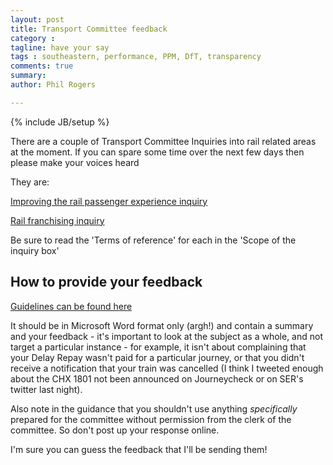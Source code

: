 ```yaml
---
layout: post
title: Transport Committee feedback
category : 
tagline: have your say
tags : southeastern, performance, PPM, DfT, transparency
comments: true
summary: 
author: Phil Rogers

---
```


{% include JB/setup %}

There are a couple of Transport Committee Inquiries into rail related areas at the moment.  If you can spare some time over the next few days then please make your voices heard

They are:

[Improving the rail passenger experience inquiry](http://www.parliament.uk/business/committees/committees-a-z/commons-select/transport-committee/inquiries/parliament-2015/improving-the-rail-passenger-experience/)

[Rail franchising inquiry](http://www.parliament.uk/business/committees/committees-a-z/commons-select/transport-committee/inquiries/parliament-2015/rail-franchising-15-16/)

Be sure to read the 'Terms of reference' for each in the 'Scope of the inquiry box'

## How to provide your feedback

[Guidelines can be found here](http://www.parliament.uk/get-involved/have-your-say/take-part-in-committee-inquiries/commons-witness-guide/)

It should be in Microsoft Word format only (argh!) and contain a summary and your feedback - it's important to look at the subject as a whole, and not target a particular instance - for example, it isn't about complaining that your Delay Repay wasn't paid for a particular journey, or that you didn't receive a notification that your train was cancelled (I think I tweeted enough about the CHX 1801 not been announced on Journeycheck or on SER's twitter last night).

Also note in the guidance that you shouldn't use anything *specifically* prepared for the committee without permission from the clerk of the committee.  So don't post up your response online.

I'm sure you can guess the feedback that I'll be sending them!

